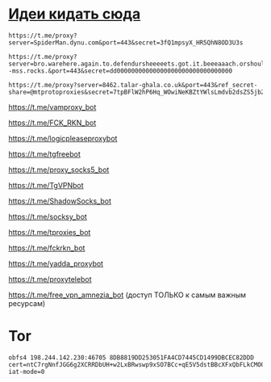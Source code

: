 # [Идеи кидать сюда](https://github.com/jestxfot/ZapretNet/issues/new)
```url
https://t.me/proxy?server=SpiderMan.dynu.com&port=443&secret=3fQ1mpsyX_HR5QhN8OD3U3s
```
```url
https://t.me/proxy?server=bro.warehere.again.to.defendursheeeeets.got.it.beeeaaach.orshould.repeat.again.qmark.www.digikala.com.iranserver.com.bing.com.gmail.com.nic.ir.thisisme.ir.mihanwebhost.ejhost.udfuk.986.entekhab.ddns.net.dynu.com.noip.withoutip.withoudanti.aws--mss.rocks.&port=443&secret=dd00000000000000000000000000000000
```
```url
https://t.me/proxy?server=8462.talar-ghala.co.uk&port=443&ref_secret-share=@mtprotoproxies&secret=7tpBFlW2hP6Hq_WOwiNeKBZtYWlsLmdvb2dsZS5jb20
```

https://t.me/vamproxy_bot

https://t.me/FCK_RKN_bot

https://t.me/logicpleaseproxybot

https://t.me/tgfreebot

https://t.me/proxy_socks5_bot

https://t.me/TgVPNbot

https://t.me/ShadowSocks_bot

https://t.me/socksy_bot

https://t.me/tproxies_bot

https://t.me/fckrkn_bot

https://t.me/yadda_proxybot

https://t.me/proxytelebot

https://t.me/free_vpn_amnezia_bot (доступ ТОЛЬКО к самым важным ресурсам)

# Tor
```
obfs4 198.244.142.230:46705 8DB8819DD253051FA4CD7445CD1499DBCEC82DDD cert=ntC7rgNnfJGG6g2XCRRDbUH+w2LxBRwswp9xSO7BCc+qE5V5dstBBcXFxQbFLkCMO0MyQQ iat-mode=0
```

